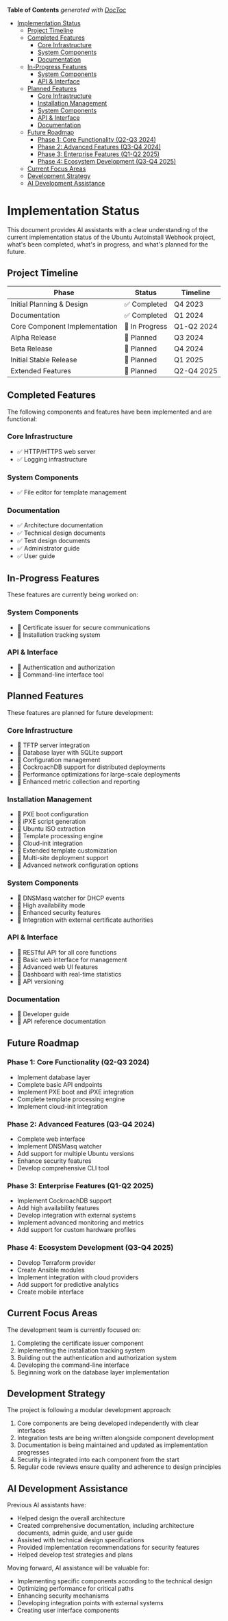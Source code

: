 <!-- START doctoc generated TOC please keep comment here to allow auto update -->
<!-- DON'T EDIT THIS SECTION, INSTEAD RE-RUN doctoc TO UPDATE -->
**Table of Contents**  *generated with [DocToc](https://github.com/thlorenz/doctoc)*

- [Implementation Status](#implementation-status)
  - [Project Timeline](#project-timeline)
  - [Completed Features](#completed-features)
    - [Core Infrastructure](#core-infrastructure)
    - [System Components](#system-components)
    - [Documentation](#documentation)
  - [In-Progress Features](#in-progress-features)
    - [System Components](#system-components-1)
    - [API & Interface](#api--interface)
  - [Planned Features](#planned-features)
    - [Core Infrastructure](#core-infrastructure-1)
    - [Installation Management](#installation-management)
    - [System Components](#system-components-2)
    - [API & Interface](#api--interface-1)
    - [Documentation](#documentation-1)
  - [Future Roadmap](#future-roadmap)
    - [Phase 1: Core Functionality (Q2-Q3 2024)](#phase-1-core-functionality-q2-q3-2024)
    - [Phase 2: Advanced Features (Q3-Q4 2024)](#phase-2-advanced-features-q3-q4-2024)
    - [Phase 3: Enterprise Features (Q1-Q2 2025)](#phase-3-enterprise-features-q1-q2-2025)
    - [Phase 4: Ecosystem Development (Q3-Q4 2025)](#phase-4-ecosystem-development-q3-q4-2025)
  - [Current Focus Areas](#current-focus-areas)
  - [Development Strategy](#development-strategy)
  - [AI Development Assistance](#ai-development-assistance)

<!-- END doctoc generated TOC please keep comment here to allow auto update -->

# Implementation Status

This document provides AI assistants with a clear understanding of the current implementation status of the Ubuntu Autoinstall Webhook project, what's been completed, what's in progress, and what's planned for the future.

## Project Timeline

| Phase                         | Status        | Timeline   |
| ----------------------------- | ------------- | ---------- |
| Initial Planning & Design     | ✅ Completed   | Q4 2023    |
| Documentation                 | ✅ Completed   | Q1 2024    |
| Core Component Implementation | 🔄 In Progress | Q1-Q2 2024 |
| Alpha Release                 | 📅 Planned     | Q3 2024    |
| Beta Release                  | 📅 Planned     | Q4 2024    |
| Initial Stable Release        | 📅 Planned     | Q1 2025    |
| Extended Features             | 📅 Planned     | Q2-Q4 2025 |

## Completed Features

The following components and features have been implemented and are functional:

### Core Infrastructure
- ✅ HTTP/HTTPS web server
- ✅ Logging infrastructure

### System Components
- ✅ File editor for template management

### Documentation
- ✅ Architecture documentation
- ✅ Technical design documents
- ✅ Test design documents
- ✅ Administrator guide
- ✅ User guide

## In-Progress Features

These features are currently being worked on:

### System Components
- 🔄 Certificate issuer for secure communications
- 🔄 Installation tracking system

### API & Interface
- 🔄 Authentication and authorization
- 🔄 Command-line interface tool

## Planned Features

These features are planned for future development:

### Core Infrastructure
- 📅 TFTP server integration
- 📅 Database layer with SQLite support
- 📅 Configuration management
- 📅 CockroachDB support for distributed deployments
- 📅 Performance optimizations for large-scale deployments
- 📅 Enhanced metric collection and reporting

### Installation Management
- 📅 PXE boot configuration
- 📅 iPXE script generation
- 📅 Ubuntu ISO extraction
- 📅 Template processing engine
- 📅 Cloud-init integration
- 📅 Extended template customization
- 📅 Multi-site deployment support
- 📅 Advanced network configuration options

### System Components
- 📅 DNSMasq watcher for DHCP events
- 📅 High availability mode
- 📅 Enhanced security features
- 📅 Integration with external certificate authorities

### API & Interface
- 📅 RESTful API for all core functions
- 📅 Basic web interface for management
- 📅 Advanced web UI features
- 📅 Dashboard with real-time statistics
- 📅 API versioning

### Documentation
- 📅 Developer guide
- 📅 API reference documentation

## Future Roadmap

### Phase 1: Core Functionality (Q2-Q3 2024)
- Implement database layer
- Complete basic API endpoints
- Implement PXE boot and iPXE integration
- Complete template processing engine
- Implement cloud-init integration

### Phase 2: Advanced Features (Q3-Q4 2024)
- Complete web interface
- Implement DNSMasq watcher
- Add support for multiple Ubuntu versions
- Enhance security features
- Develop comprehensive CLI tool

### Phase 3: Enterprise Features (Q1-Q2 2025)
- Implement CockroachDB support
- Add high availability features
- Develop integration with external systems
- Implement advanced monitoring and metrics
- Add support for custom hardware profiles

### Phase 4: Ecosystem Development (Q3-Q4 2025)
- Develop Terraform provider
- Create Ansible modules
- Implement integration with cloud providers
- Add support for predictive analytics
- Create mobile interface

## Current Focus Areas

The development team is currently focused on:

1. Completing the certificate issuer component
2. Implementing the installation tracking system
3. Building out the authentication and authorization system
4. Developing the command-line interface
5. Beginning work on the database layer implementation

## Development Strategy

The project is following a modular development approach:

1. Core components are being developed independently with clear interfaces
2. Integration tests are being written alongside component development
3. Documentation is being maintained and updated as implementation progresses
4. Security is integrated into each component from the start
5. Regular code reviews ensure quality and adherence to design principles

## AI Development Assistance

Previous AI assistants have:
- Helped design the overall architecture
- Created comprehensive documentation, including architecture documents, admin guide, and user guide
- Assisted with technical design specifications
- Provided implementation recommendations for security features
- Helped develop test strategies and plans

Moving forward, AI assistance will be valuable for:
- Implementing specific components according to the technical design
- Optimizing performance for critical paths
- Enhancing security mechanisms
- Developing integration points with external systems
- Creating user interface components
